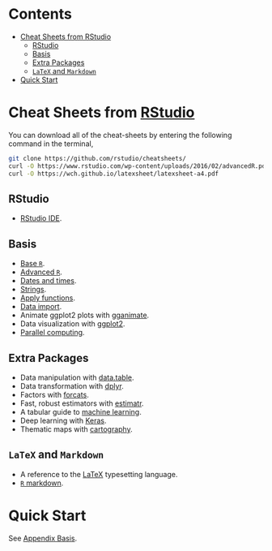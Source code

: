 # Contents
- [Cheat Sheets from RStudio](#cheat-sheets-from-rstudio)
	- [RStudio](#rstudio)
	- [Basis](#basis)
	- [Extra Packages](extra-packages)
	- [`LaTeX` and `Markdown`](latex-and-markdown)
- [Quick Start](quick-start)



# Cheat Sheets from [RStudio](https://www.rstudio.com/resources/cheatsheets/)
You can download all of the cheat-sheets by entering the following command in the terminal,
```sh
git clone https://github.com/rstudio/cheatsheets/
curl -O https://www.rstudio.com/wp-content/uploads/2016/02/advancedR.pdf
curl -O https://wch.github.io/latexsheet/latexsheet-a4.pdf
```

## RStudio
- [RStudio IDE](https://github.com/rstudio/cheatsheets/raw/master/rstudio-ide.pdf).

## Basis
- [Base `R`](http://github.com/rstudio/cheatsheets/raw/master/base-r.pdf).
- [Advanced `R`](https://www.rstudio.com/wp-content/uploads/2016/02/advancedR.pdf).
- [Dates and times](https://github.com/rstudio/cheatsheets/raw/master/lubridate.pdf).
- [Strings](https://github.com/rstudio/cheatsheets/raw/master/strings.pdf).
- [Apply functions](https://github.com/rstudio/cheatsheets/raw/master/purrr.pdf).
- [Data import](https://github.com/rstudio/cheatsheets/raw/master/data-import.pdf).
- Animate ggplot2 plots with [gganimate](https://github.com/rstudio/cheatsheets/raw/master/gganimate.pdf).
- Data visualization with [ggplot2](https://github.com/rstudio/cheatsheets/raw/master/data-visualization-2.1.pdf).
- [Parallel computing](https://github.com/rstudio/cheatsheets/raw/master/parallel_computation.pdf).


## Extra Packages
- Data manipulation with [data.table](https://github.com/rstudio/cheatsheets/raw/master/datatable.pdf).
- Data transformation with [dplyr](https://github.com/rstudio/cheatsheets/raw/master/data-transformation.pdf).
- Factors with [forcats](https://github.com/rstudio/cheatsheets/raw/master/factors.pdf).
- Fast, robust estimators with [estimatr](https://github.com/rstudio/cheatsheets/raw/master/estimatr.pdf).
- A tabular guide to [machine learning](https://github.com/rstudio/cheatsheets/raw/master/Machine%20Learning%20Modelling%20in%20R.pdf).
- Deep learning with [Keras](https://github.com/rstudio/cheatsheets/raw/master/keras.pdf).
- Thematic maps with [cartography](https://github.com/rstudio/cheatsheets/raw/master/cartography.pdf).


## `LaTeX` and `Markdown`
- A reference to the [LaTeX](https://wch.github.io/latexsheet/) typesetting language.
- [`R` markdown](https://github.com/rstudio/cheatsheets/raw/master/rmarkdown-2.0.pdf).



# Quick Start
See [Appendix Basis](markdown/appendix/basis.md).
